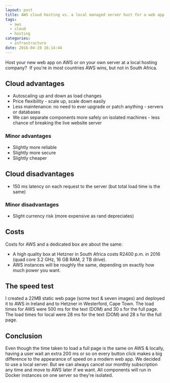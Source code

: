 ```yaml
---
layout: post
title: AWS cloud hosting vs. a local managed server host for a web app in Cape Town
tags:
  - aws
  - cloud
  - hosting
categories:
  - infrastructure
date: 2016-04-19 16:14:44
---
```


Host your new web app on AWS or on your own server at a local hosting company?  If you're in most countries AWS wins, but not in South Africa.

## Cloud advantages

* Autoscaling up and down as load changes
* Price flexibility - scale up, scale down easily
* Less maintenance: no need to ever upgrade or patch anything - servers or databases
* We can separate components more safely on isolated machines - less chance of breaking the live website server

### Minor advantages

* Slightly more reliable
* Slightly more secure
* Slightly cheaper

## Cloud disadvantages

* 150 ms latency on each request to the server (but total load time is the same)

### Minor disadvantages

* Slight currency risk (more expensive as rand depreciates)

## Costs

Costs for AWS and a dedicated box are about the same:

* A high quality box at Hetzner in South Africa costs R2400 p.m. in 2016 (quad core 3.2 GHz, 16 GB RAM, 2 TB drive).
* AWS instances will be roughly the same, depending on exactly how much power you want.

## The speed test

I created a 22MB static web page (some text & seven images) and deployed it to AWS in Ireland and to Hetzner in Westerford, Cape Town. The load times for AWS were 500 ms for the text (DOM) and 30 s for the full page. The load times for local were 28 ms for the text (DOM) and 28 s for the full page.

## Conclusion

Even though the time taken to load a full page is the same on AWS & locally, having a user wait an extra 200 ms or so on every button click makes a big difference to the appearance of speed on a modern web app. We decided to use a local server. But we can always cancel our monthly subscription any time and move to AWS later if we want. All components will run in Docker instances on one server so they're isolated.
